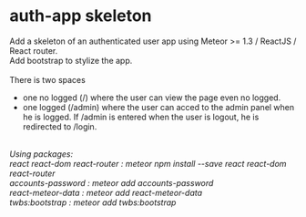 # auth-app skeleton

Add a skeleton of an authenticated user app using Meteor >= 1.3 / ReactJS / React router. <br />
Add bootstrap to stylize the app.<br /><br />
There is two spaces<br />
 - one no logged (/) where the user can view the page even no logged.<br />
 - one logged (/admin) where the user can acced to the admin panel when he is logged. If /admin is entered when the user is logout, he is redirected to /login.<br /><br />



*Using packages:<br />
react react-dom react-router : meteor npm install --save react react-dom react-router<br />
accounts-password : meteor add accounts-password<br />
react-meteor-data : meteor add react-meteor-data<br />
twbs:bootstrap : meteor add twbs:bootstrap*<br />
